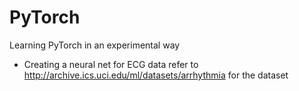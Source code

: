# PyTorch
Learning PyTorch in an experimental way

- Creating a neural net for ECG data
  refer to http://archive.ics.uci.edu/ml/datasets/arrhythmia for the dataset 
